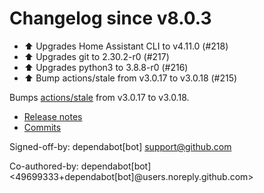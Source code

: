 # Changelog since v8.0.3
- ⬆️ Upgrades Home Assistant CLI to v4.11.0 (#218) 
- ⬆️  Upgrades git to 2.30.2-r0 (#217) 
- ⬆️  Upgrades python3 to 3.8.8-r0 (#216) 
- ⬆️ Bump actions/stale from v3.0.17 to v3.0.18 (#215)

Bumps [actions/stale](https://github.com/actions/stale) from v3.0.17 to v3.0.18.
- [Release notes](https://github.com/actions/stale/releases)
- [Commits](https://github.com/actions/stale/compare/v3.0.17...3b3c3f03cd4d8e2b61e179ef744a0d20efbe90b4)

Signed-off-by: dependabot[bot] <support@github.com>

Co-authored-by: dependabot[bot] <49699333+dependabot[bot]@users.noreply.github.com> 
